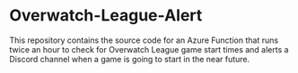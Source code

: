 # Overwatch-League-Alert
This repository contains the source code for an Azure Function that runs twice an hour to check for Overwatch League game start times and alerts a Discord channel when a game is going to start in the near future.
